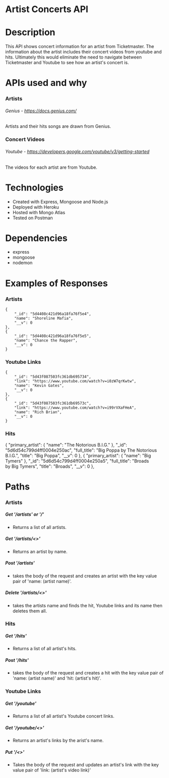 # Artist Concerts API

# Description
This API shows concert information for an artist from Ticketmaster. The information about the artist includes their concert videos from youtube and hits. Ultimately this would eliminate the need to 
navigate between Ticketmaster and Youtube to see how an artist's concert is.


# APIs used and why
###  Artists
 ###### Genius - https://docs.genius.com/
 Artists and their hits songs are drawn from Genius.

### Concert Videos
 ###### Youtube - https://developers.google.com/youtube/v3/getting-started
 The videos for each artist are from Youtube. 

 # Technologies
 - Created with Express, Mongoose and Node.js
 - Deployed with Heroku
 - Hosted with Mongo Atlas
 - Tested on Postman

# Dependencies
- express
- mongoose 
- nodemon 

# Examples of Responses

### Artists
    {
        "_id": "5d4408c421d96a18fa76f5e4",
        "name": "Shoreline Mafia",
        "__v": 0
    },
    {
        "_id": "5d4408c421d96a18fa76f5e5",
        "name": "Chance the Rapper",
        "__v": 0
    }
### Youtube Links
    {
        "_id": "5d43f087503fc361db695734",
        "link": "https://www.youtube.com/watch?v=i0zW7qrKwtw",
        "name": "Kevin Gates",
        "__v": 0
    },
    {
        "_id": "5d43f087503fc361db69573c",
        "link": "https://www.youtube.com/watch?v=i99rVXaFHeA",
        "name": "Rich Brian",
        "__v": 0
    }
### Hits
  {
    "primary_artist": {
      "name": "The Notorious B.I.G."
    },
    "_id": "5d6d54c799d4ff0004e250ac",
    "full_title": "Big Poppa by The Notorious B.I.G.",
    "title": "Big Poppa",
    "__v": 0
  },
  {
    "primary_artist": {
      "name": "Big Tymers"
    },
    "_id": "5d6d54c799d4ff0004e250a5",
    "full_title": "Broads by Big Tymers",
    "title": "Broads",
    "__v": 0
  },


# Paths

### Artists

##### Get '/artists' or '/'
- Returns a list of all artists.

##### Get '/artists/<<artist name>>' 
- Returns an artist by name.

##### Post '/artists' 
- takes the body of the request and creates an artist with the key value pair of 'name: (artist name)'.

##### Delete '/artists/<<artist name>>' 
- takes the artists name and finds the hit, Youtube links and its name then deletes them all. 

### Hits

##### Get '/hits' 
- Returns a list of all artist's hits.

##### Post '/hits'
- takes the body of the request and creates a hit with the key value pair of 'name: (artist name)' and 'hit: (artist's hit)'.

### Youtube Links

##### Get '/youtube'
- Returns a list of all artist's Youtube concert links.

##### Get '/youtube/<<artist name>>'
- Returns an artist's links by the arist's name.

##### Put '/<<artist name>>'
- Takes the body of the request and updates an artist's link with the key value pair of 'link: (artist's video link)'







